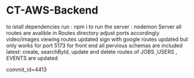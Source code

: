 # CT-AWS-Backend

to istall dependencies run : npm i
to run the server : nodemon Server
all routes are avalible in Routes directory
adjust ports accordingly
video/images viewing routes updated
sign with google routes updated but only works for port 5173 for front end
all pervious schemas are included
latest:
create, searchById, update and delete routes of JOBS ,USERS , EVENTS are updated

commit_id=4413
 
